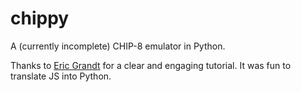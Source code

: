 # chippy
A (currently incomplete) CHIP-8 emulator in Python.

Thanks to [Eric Grandt](https://www.freecodecamp.org/news/creating-your-very-own-chip-8-emulator) for a clear and engaging tutorial. It was fun to translate JS into Python.
